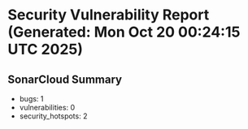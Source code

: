 # Security Vulnerability Report (Generated: Mon Oct 20 00:24:15 UTC 2025)


## SonarCloud Summary
* bugs: 1
* vulnerabilities: 0
* security_hotspots: 2
